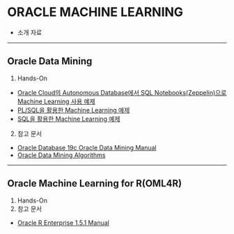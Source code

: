ORACLE MACHINE LEARNING
===
* 소개 자료


***
Oracle Data Mining
---
1. Hands-On
* [Oracle Cloud의 Autonomous Database에서 SQL Notebooks(Zeppelin)으로 Machine Learning 사용 예제](https://github.com/oracle/oracle-db-examples/tree/master/machine-learning)
* [PL/SQL을 활용한 Machine Learning 예제](https://github.com/oracle/oracle-db-examples/tree/master/plsql)
* [SQL을 활용한 Machine Learning 예제](https://github.com/oracle/oracle-db-examples/tree/master/sql)

2. 참고 문서
* [Oracle Database 19c Oracle Data Mining Manual](https://docs.oracle.com/en/database/oracle/oracle-database/19/dmcon/index.html)
* [Oracle Data Mining Algorithms](https://www.oracle.com/database/technologies/advanced-analytics/odm-techniques-algorithms.html)



***

Oracle Machine Learning for R(OML4R)
---
1. Hands-On
2. 참고 문서
* [Oracle R Enterprise 1.5.1 Manual](https://docs.oracle.com/en/database/oracle/r-enterprise/1.5.1/index.html)

